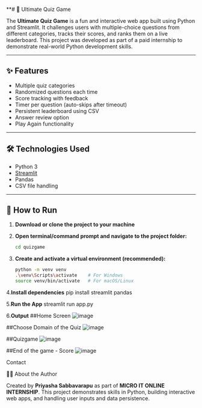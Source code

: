 **# 🧠 Ultimate Quiz Game

The **Ultimate Quiz Game** is a fun and interactive web app built using Python and Streamlit. It challenges users with multiple-choice questions from different categories, tracks their scores, and ranks them on a live leaderboard. This project was developed as part of a paid internship to demonstrate real-world Python development skills.

---

## ✨ Features

- Multiple quiz categories  
- Randomized questions each time  
- Score tracking with feedback  
- Timer per question (auto-skips after timeout)  
- Persistent leaderboard using CSV  
- Answer review option  
- Play Again functionality  

---

## 🛠️ Technologies Used

- Python 3  
- [Streamlit](https://streamlit.io/)  
- Pandas  
- CSV file handling  

---

## 🚀 How to Run

1. **Download or clone the project to your machine**

2. **Open terminal/command prompt and navigate to the project folder:**

   ```bash
   cd quizgame
3. **Create and activate a virtual environment (recommended):**

   ```bash
   python -m venv venv
   .\venv\Scripts\activate    # For Windows
   source venv/bin/activate   # For macOS/Linux
4.**Install dependencies**
pip install streamlit pandas

5.**Run the App**
streamlit run app.py

6.**Output**
##Home Screen
![image](https://github.com/user-attachments/assets/792d4d65-3a54-4034-8ad6-ad7f7f5f63b3)

##Choose Domain of the Quiz
![image](https://github.com/user-attachments/assets/497e032c-a424-4cec-979b-f5f96805f8bf)

##Quizgame
![image](https://github.com/user-attachments/assets/3d7be749-da9c-4a69-abcd-df1cb4b4e899)

##End of the game - Score
![image](https://github.com/user-attachments/assets/37bc3db9-afff-463b-a9af-62fb1a2083a2)


Contact 




🙋‍♀️ About the Author

Created by **Priyasha Sabbavarapu** as part of **MICRO IT ONLINE INTERNSHIP**. This project demonstrates skills in Python, building interactive web apps, and handling user inputs and data persistence.


